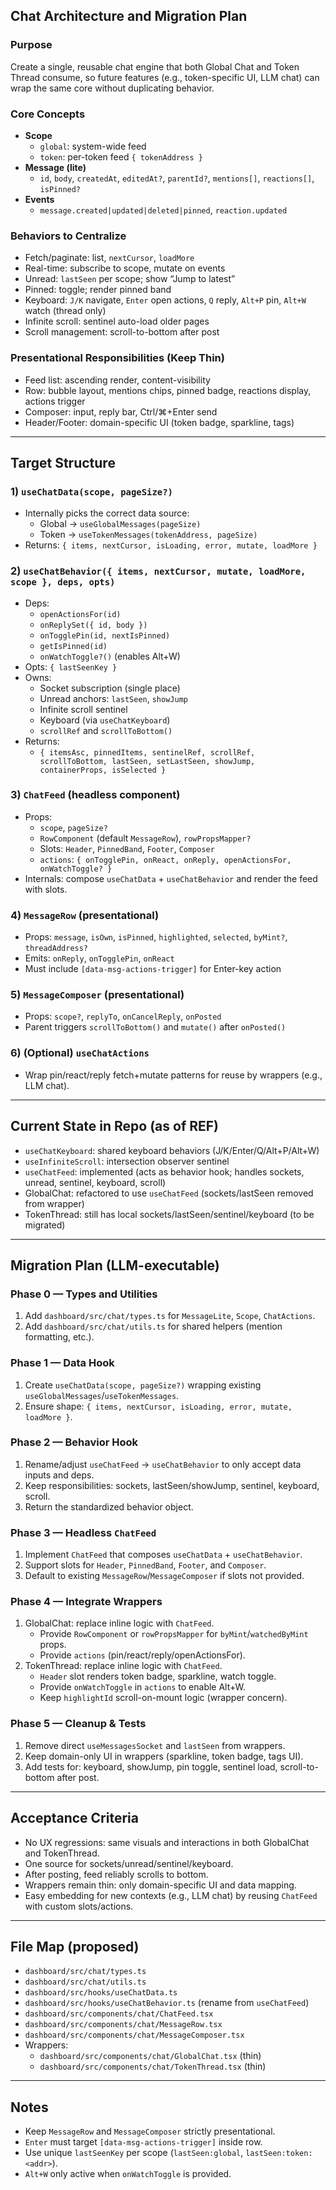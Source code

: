 ## Chat Architecture and Migration Plan

### Purpose
Create a single, reusable chat engine that both Global Chat and Token Thread consume, so future features (e.g., token-specific UI, LLM chat) can wrap the same core without duplicating behavior.

### Core Concepts
- **Scope**
  - `global`: system-wide feed
  - `token`: per-token feed `{ tokenAddress }`
- **Message (lite)**
  - `id`, `body`, `createdAt`, `editedAt?`, `parentId?`, `mentions[]`, `reactions[]`, `isPinned?`
- **Events**
  - `message.created|updated|deleted|pinned`, `reaction.updated`

### Behaviors to Centralize
- Fetch/paginate: list, `nextCursor`, `loadMore`
- Real-time: subscribe to scope, mutate on events
- Unread: `lastSeen` per scope; show “Jump to latest”
- Pinned: toggle; render pinned band
- Keyboard: `J/K` navigate, `Enter` open actions, `Q` reply, `Alt+P` pin, `Alt+W` watch (thread only)
- Infinite scroll: sentinel auto-load older pages
- Scroll management: scroll-to-bottom after post

### Presentational Responsibilities (Keep Thin)
- Feed list: ascending render, content-visibility
- Row: bubble layout, mentions chips, pinned badge, reactions display, actions trigger
- Composer: input, reply bar, Ctrl/⌘+Enter send
- Header/Footer: domain-specific UI (token badge, sparkline, tags)

---

## Target Structure

### 1) `useChatData(scope, pageSize?)`
- Internally picks the correct data source:
  - Global → `useGlobalMessages(pageSize)`
  - Token → `useTokenMessages(tokenAddress, pageSize)`
- Returns: `{ items, nextCursor, isLoading, error, mutate, loadMore }`

### 2) `useChatBehavior({ items, nextCursor, mutate, loadMore, scope }, deps, opts)`
- Deps:
  - `openActionsFor(id)`
  - `onReplySet({ id, body })`
  - `onTogglePin(id, nextIsPinned)`
  - `getIsPinned(id)`
  - `onWatchToggle?()` (enables Alt+W)
- Opts: `{ lastSeenKey }`
- Owns:
  - Socket subscription (single place)
  - Unread anchors: `lastSeen`, `showJump`
  - Infinite scroll sentinel
  - Keyboard (via `useChatKeyboard`)
  - `scrollRef` and `scrollToBottom()`
- Returns:
  - `{ itemsAsc, pinnedItems, sentinelRef, scrollRef, scrollToBottom, lastSeen, setLastSeen, showJump, containerProps, isSelected }`

### 3) `ChatFeed` (headless component)
- Props:
  - `scope`, `pageSize?`
  - `RowComponent` (default `MessageRow`), `rowPropsMapper?`
  - Slots: `Header`, `PinnedBand`, `Footer`, `Composer`
  - `actions`: `{ onTogglePin, onReact, onReply, openActionsFor, onWatchToggle? }`
- Internals: compose `useChatData` + `useChatBehavior` and render the feed with slots.

### 4) `MessageRow` (presentational)
- Props: `message`, `isOwn`, `isPinned`, `highlighted`, `selected`, `byMint?`, `threadAddress?`
- Emits: `onReply`, `onTogglePin`, `onReact`
- Must include `[data-msg-actions-trigger]` for Enter-key action

### 5) `MessageComposer` (presentational)
- Props: `scope?`, `replyTo`, `onCancelReply`, `onPosted`
- Parent triggers `scrollToBottom()` and `mutate()` after `onPosted()`

### 6) (Optional) `useChatActions`
- Wrap pin/react/reply fetch+mutate patterns for reuse by wrappers (e.g., LLM chat).

---

## Current State in Repo (as of REF)
- `useChatKeyboard`: shared keyboard behaviors (J/K/Enter/Q/Alt+P/Alt+W)
- `useInfiniteScroll`: intersection observer sentinel
- `useChatFeed`: implemented (acts as behavior hook; handles sockets, unread, sentinel, keyboard, scroll)
- GlobalChat: refactored to use `useChatFeed` (sockets/lastSeen removed from wrapper)
- TokenThread: still has local sockets/lastSeen/sentinel/keyboard (to be migrated)

---

## Migration Plan (LLM-executable)

### Phase 0 — Types and Utilities
1. Add `dashboard/src/chat/types.ts` for `MessageLite`, `Scope`, `ChatActions`.
2. Add `dashboard/src/chat/utils.ts` for shared helpers (mention formatting, etc.).

### Phase 1 — Data Hook
1. Create `useChatData(scope, pageSize?)` wrapping existing `useGlobalMessages`/`useTokenMessages`.
2. Ensure shape: `{ items, nextCursor, isLoading, error, mutate, loadMore }`.

### Phase 2 — Behavior Hook
1. Rename/adjust `useChatFeed` → `useChatBehavior` to only accept data inputs and deps.
2. Keep responsibilities: sockets, lastSeen/showJump, sentinel, keyboard, scroll.
3. Return the standardized behavior object.

### Phase 3 — Headless `ChatFeed`
1. Implement `ChatFeed` that composes `useChatData` + `useChatBehavior`.
2. Support slots for `Header`, `PinnedBand`, `Footer`, and `Composer`.
3. Default to existing `MessageRow`/`MessageComposer` if slots not provided.

### Phase 4 — Integrate Wrappers
1. GlobalChat: replace inline logic with `ChatFeed`.
   - Provide `RowComponent` or `rowPropsMapper` for `byMint`/`watchedByMint` props.
   - Provide `actions` (pin/react/reply/openActionsFor).
2. TokenThread: replace inline logic with `ChatFeed`.
   - `Header` slot renders token badge, sparkline, watch toggle.
   - Provide `onWatchToggle` in `actions` to enable Alt+W.
   - Keep `highlightId` scroll-on-mount logic (wrapper concern).

### Phase 5 — Cleanup & Tests
1. Remove direct `useMessagesSocket` and `lastSeen` from wrappers.
2. Keep domain-only UI in wrappers (sparkline, token badge, tags UI).
3. Add tests for: keyboard, showJump, pin toggle, sentinel load, scroll-to-bottom after post.

---

## Acceptance Criteria
- No UX regressions: same visuals and interactions in both GlobalChat and TokenThread.
- One source for sockets/unread/sentinel/keyboard.
- After posting, feed reliably scrolls to bottom.
- Wrappers remain thin: only domain-specific UI and data mapping.
- Easy embedding for new contexts (e.g., LLM chat) by reusing `ChatFeed` with custom slots/actions.

---

## File Map (proposed)
- `dashboard/src/chat/types.ts`
- `dashboard/src/chat/utils.ts`
- `dashboard/src/hooks/useChatData.ts`
- `dashboard/src/hooks/useChatBehavior.ts` (rename from `useChatFeed`)
- `dashboard/src/components/chat/ChatFeed.tsx`
- `dashboard/src/components/chat/MessageRow.tsx`
- `dashboard/src/components/chat/MessageComposer.tsx`
- Wrappers:
  - `dashboard/src/components/chat/GlobalChat.tsx` (thin)
  - `dashboard/src/components/chat/TokenThread.tsx` (thin)

---

## Notes
- Keep `MessageRow` and `MessageComposer` strictly presentational.
- `Enter` must target `[data-msg-actions-trigger]` inside row.
- Use unique `lastSeenKey` per scope (`lastSeen:global`, `lastSeen:token:<addr>`).
- `Alt+W` only active when `onWatchToggle` is provided.


